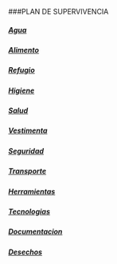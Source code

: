 ###PLAN DE SUPERVIVENCIA

##### [Agua](agua.md)
##### [Alimento](alimento.md)
##### [Refugio](Refugio.md)
##### [Higiene](higiene.md)
##### [Salud](salud.md)
##### [Vestimenta](vestimenta.md)
##### [Seguridad](seguridad.md)
##### [Transporte](transporte.md)
##### [Herramientas](herramientas.md)
##### [Tecnologias](tecnologias.md)
##### [Documentacion](documentacion.md)
##### [Desechos](desechos.md)
